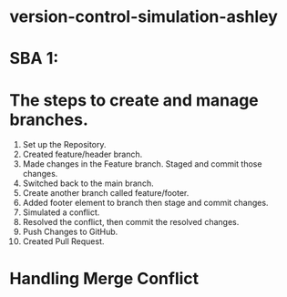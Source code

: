 # version-control-simulation-ashley
# SBA 1: 

# The steps to create and manage branches.

  1. Set up the Repository.
  2. Created feature/header branch.
  3. Made changes in the Feature branch. Staged and commit those changes.
  4. Switched back to the main branch.
  5. Create another branch called feature/footer.
  6. Added footer element to branch then stage and commit changes.
  7. Simulated a conflict.
  8. Resolved the conflict, then commit the resolved changes.
  9. Push Changes to GitHub.
  10. Created Pull Request.

# Handling Merge Conflict

  
